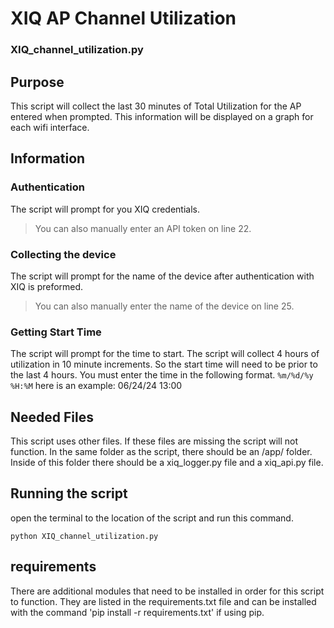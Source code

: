 # XIQ AP Channel Utilization
### XIQ_channel_utilization.py
## Purpose
This script will collect the last 30 minutes of Total Utilization for the AP entered when prompted. This information will be displayed on a graph for each wifi interface.

## Information
### Authentication
The script will prompt for you XIQ credentials. 
>You can also manually enter an API token on line 22.
### Collecting the device
The script will prompt for the name of the device after authentication with XIQ is preformed.
>You can also manually enter the name of the device on line 25.
### Getting Start Time
The script will prompt for the time to start. The script will collect 4 hours of utilization in 10 minute increments. So the start time will need to be prior to the last 4 hours. You must enter the time in the following format.
```%m/%d/%y %H:%M```
here is an example: 06/24/24 13:00
## Needed Files
This script uses other files. If these files are missing the script will not function. 
In the same folder as the script, there should be an /app/ folder. Inside of this folder there should be a xiq_logger.py file and a xiq_api.py file.

## Running the script
open the terminal to the location of the script and run this command.
```
python XIQ_channel_utilization.py
```

## requirements
There are additional modules that need to be installed in order for this script to function. They are listed in the requirements.txt file and can be installed with the command 'pip install -r requirements.txt' if using pip.